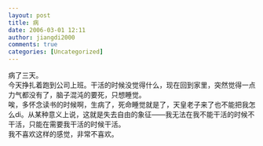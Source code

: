 ```yaml
---
layout: post
title: 病
date: 2006-03-01 12:11
author: jiangdi2000
comments: true
categories: [Uncategorized]
---
```

<div id="msgcns!C840C88DA912213B!647" class="bvMsg"><div>病了三天。</div>
<div>今天挣扎着跑到公司上班。干活的时候没觉得什么，现在回到家里，突然觉得一点力气都没有了，脑子混沌的要死，只想睡觉。</div>
<div>唉，多怀念读书的时候啊，生病了，死命睡觉就是了，天皇老子来了也不能把我怎么di。从某种意义上说，这就是失去自由的象征——我无法在我不能干活的时候不干活，只能在需要我干活的时候干活。</div>
<div>我不喜欢这样的感觉，非常不喜欢。</div></div>

